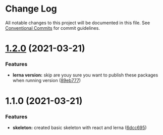 # Change Log

All notable changes to this project will be documented in this file.
See [Conventional Commits](https://conventionalcommits.org) for commit guidelines.

# [1.2.0](https://github.com/kcubero27/react-component-library/compare/button@1.1.0...button@1.2.0) (2021-03-21)


### Features

* **lerna version:** skip are youy sure you want to publish these packages when running version ([89eb777](https://github.com/kcubero27/react-component-library/commit/89eb777738ee356b5087f2b5cd0aa9d8b805ce96))





# 1.1.0 (2021-03-21)

### Features

-   **skeleton:** created basic skeleton with react and lerna ([6dcc695](https://github.com/kcubero27/react-component-library/commit/6dcc6956423a34fee4c720164dfbd5cd879b334a))

